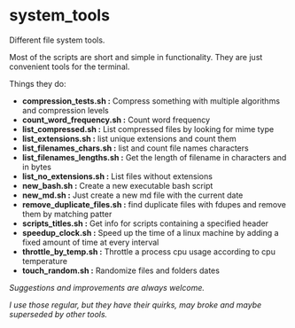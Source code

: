 
# system_tools

Different file system tools.

Most of the scripts are short and simple in functionality.
They are just convenient tools for the terminal.

Things they do:
- **compression_tests.sh      :**  Compress something with multiple algorithms and compression levels
- **count_word_frequency.sh   :**  Count word frequency
- **list_compressed.sh        :**  List compressed files by looking for mime type
- **list_extensions.sh        :**  list unique extensions and count them
- **list_filenames_chars.sh   :**  list and count file names characters 
- **list_filenames_lengths.sh :**  Get the length of filename in characters and in bytes
- **list_no_extensions.sh     :**  List files without extensions
- **new_bash.sh               :**  Create a new executable bash script
- **new_md.sh                 :**  Just create a new md file with the current date
- **remove_duplicate_files.sh :**  find duplicate files with fdupes and remove them by matching patter
- **scripts_titles.sh         :**  Get info for scripts containing a specified header
- **speedup_clock.sh          :**  Speed up the time of a linux machine by adding a fixed amount of time at every interval
- **throttle_by_temp.sh       :**  Throttle a process cpu usage according to cpu temperature
- **touch_random.sh           :**  Randomize files and folders dates




*Suggestions and improvements are always welcome.*

*I use those regular, but they have their quirks, may broke and maybe superseded by other tools.*

